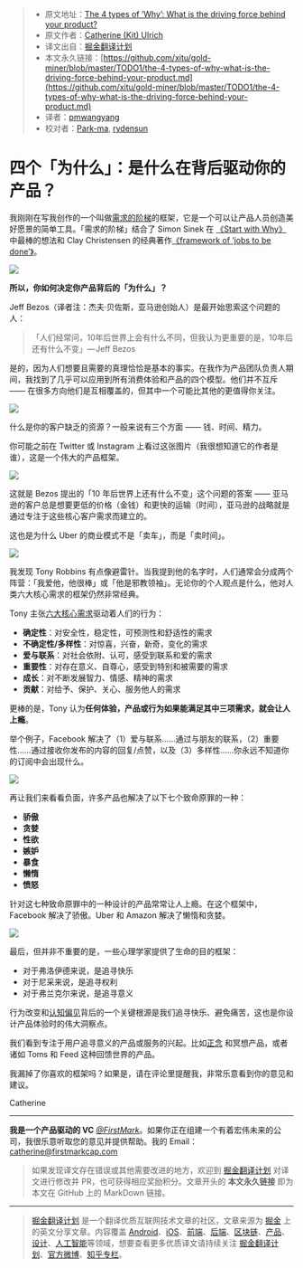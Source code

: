 > * 原文地址：[The 4 types of ‘Why’: What is the driving force behind your product?](https://medium.com/@kit_ulrich/the-4-types-of-why-what-is-the-driving-force-behind-your-product-1b06fb4ef7bc)
> * 原文作者：[Catherine (Kit) Ulrich](https://medium.com/@kit_ulrich?source=post_header_lockup)
> * 译文出自：[掘金翻译计划](https://github.com/xitu/gold-miner)
> * 本文永久链接：[https://github.com/xitu/gold-miner/blob/master/TODO1/the-4-types-of-why-what-is-the-driving-force-behind-your-product.md](https://github.com/xitu/gold-miner/blob/master/TODO1/the-4-types-of-why-what-is-the-driving-force-behind-your-product.md)
> * 译者：[pmwangyang](https://github.com/pmwangyang)
> * 校对者：[Park-ma](https://github.com/Park-ma), [rydensun](https://github.com/rydensun)

# 四个「为什么」：是什么在背后驱动你的产品？

我刚刚在写我创作的一个叫做[需求的阶梯](https://medium.com/@kit_ulrich/a-surprisingly-simple-technique-for-a-rockstar-product-vision-the-ladder-of-needs-ae624d81ca6b)的框架，它是一个可以让产品人员创造美好愿景的简单工具。「需求的阶梯」结合了 Simon Sinek 在 [《Start with Why》](https://www.amazon.com/Start-Why-Leaders-Inspire-Everyone/dp/1591846447)中最棒的想法和 Clay Christensen 的经典著作[《framework of ‘jobs to be done’》](https://hbr.org/2016/09/know-your-customers-jobs-to-be-done)。

![](https://cdn-images-1.medium.com/max/800/1*4RcIun2jW3x010o9MrYIVw.png)

**所以，你如何决定你产品背后的「为什么」？**

Jeff Bezos（译者注：杰夫·贝佐斯，亚马逊创始人）是最开始思索这个问题的人：

> 「人们经常问，10年后世界上会有什么不同，但我认为更重要的是，10年后还有什么不变」— Jeff Bezos

是的，因为人们想要且需要的真理恰恰是基本的事实。在我作为产品团队负责人期间，我找到了几乎可以应用到所有消费体验和产品的四个模型。他们并不互斥 —— 在很多方向他们是互相覆盖的，但其中一个可能比其他的更值得你关注。

![](https://cdn-images-1.medium.com/max/800/0*1mrb_-l-2fb9vd5i)

什么是你的客户缺乏的资源？一般来说有三个方面 —— 钱、时间、精力。

你可能之前在 Twitter 或 Instagram 上看过这张图片（我很想知道它的作者是谁），这是一个伟大的产品框架。

![](https://cdn-images-1.medium.com/max/800/0*3CW4a_5cLbHd2Jc3)

这就是 Bezos 提出的「10 年后世界上还有什么不变」这个问题的答案 —— 亚马逊的客户总是想要更低的价格（金钱）和更快的运输（时间），亚马逊的战略就是通过专注于这些核心客户需求而建立的。

这也是为什么 Uber 的商业模式不是「卖车」，而是「卖时间」。

![](https://cdn-images-1.medium.com/max/800/0*RU-i26YVSvVkfGa4)

我发现 Tony Robbins 有点像避雷针。当我提到他的名字时，人们通常会分成两个阵营：「我爱他，他很棒」或「他是邪教领袖」。无论你的个人观点是什么，他对人类六大核心需求的框架仍然非常经典。

Tony 主张[六大核心需求](https://www.tonyrobbins.com/podcasts/why-we-do-what-we-do/)驱动着人们的行为：

*   **确定性**：对安全性，稳定性，可预测性和舒适性的需求
*   **不确定性/多样性**：对惊喜，兴奋，新奇，变化的需求
*   **爱与联系**：对社会依附、认可，感受到联系和爱的需求
*   **重要性**：对存在意义、自尊心，感受到特别和被需要的需求
*   **成长**：对不断发展智力、情感、精神的需求
*   **贡献**：对给予、保护、关心、服务他人的需求

更棒的是，Tony 认为**任何体验，产品或行为如果能满足其中三项需求，就会让人上瘾**。

举个例子，Facebook 解决了（1）爱与联系……通过与朋友的联系，（2）重要性……通过接收你发布的内容的回复/点赞，以及（3）多样性……你永远不知道你的订阅中会出现什么。

![](https://cdn-images-1.medium.com/max/800/0*K2w_x6uBwkJvtuJ1)

再让我们来看看负面，许多产品也解决了以下七个致命原罪的一种：

*   **骄傲**
*   **贪婪**
*   **性欲**
*   **嫉妒**
*   **暴食**
*   **懒惰**
*   **愤怒**

针对这七种致命原罪中的一种设计的产品常常让人上瘾。在这个框架中，Facebook 解决了骄傲。Uber 和 Amazon 解决了懒惰和贪婪。

![](https://cdn-images-1.medium.com/max/800/0*kFRWAKIQtQ-C_Mb6)

最后，但并非不重要的是，一些心理学家提供了生命的目的框架：

* 对于弗洛伊德来说，是追寻快乐
* 对于尼采来说，是追寻权利
* 对于弗兰克尔来说，是追寻意义

行为改变和[认知偏见](https://en.wikipedia.org/wiki/List_of_cognitive_biases)背后的一个关键根源是我们追寻快乐、避免痛苦，这也是你设计产品体验时的伟大洞察点。

我们看到专注于用户追寻意义的产品或服务的兴起。比如[正念](https://www.lumosity.com/mindfulness) 和冥想产品，或者诸如 Toms 和 Feed 这种回馈世界的产品。

我漏掉了你喜欢的框架吗？如果是，请在评论里提醒我，非常乐意看到你的意见和建议。

Catherine

* * *

**我是一个产品驱动的 VC** [_@FirstMark_](https://medium.com/@FirstMark)。如果你正在组建一个有着宏伟未来的公司，我很乐意听取您的意见并提供帮助。我的 Email：catherine@firstmarkcap.com

> 如果发现译文存在错误或其他需要改进的地方，欢迎到 [掘金翻译计划](https://github.com/xitu/gold-miner) 对译文进行修改并 PR，也可获得相应奖励积分。文章开头的 **本文永久链接** 即为本文在 GitHub 上的 MarkDown 链接。


---

> [掘金翻译计划](https://github.com/xitu/gold-miner) 是一个翻译优质互联网技术文章的社区，文章来源为 [掘金](https://juejin.im) 上的英文分享文章。内容覆盖 [Android](https://github.com/xitu/gold-miner#android)、[iOS](https://github.com/xitu/gold-miner#ios)、[前端](https://github.com/xitu/gold-miner#前端)、[后端](https://github.com/xitu/gold-miner#后端)、[区块链](https://github.com/xitu/gold-miner#区块链)、[产品](https://github.com/xitu/gold-miner#产品)、[设计](https://github.com/xitu/gold-miner#设计)、[人工智能](https://github.com/xitu/gold-miner#人工智能)等领域，想要查看更多优质译文请持续关注 [掘金翻译计划](https://github.com/xitu/gold-miner)、[官方微博](http://weibo.com/juejinfanyi)、[知乎专栏](https://zhuanlan.zhihu.com/juejinfanyi)。
